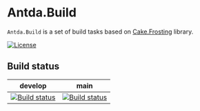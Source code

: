 # Antda.Build

`Antda.Build` is a set of build tasks based on [Cake.Frosting](https://cakebuild.net/docs/running-builds/runners/cake-frosting) library.

[![License](http://img.shields.io/:license-mit-blue.svg)](https://github.com/darlov/Antda.Build/blob/main/LICENSE)

## Build status

| develop | main |
|:--:|:--:|
|[![Build status](https://ci.appveyor.com/api/projects/status/p94fjg2f2nyx066d/branch/develop?svg=true)](https://ci.appveyor.com/project/darlov/antda-build/branch/develop)|[![Build status](https://ci.appveyor.com/api/projects/status/p94fjg2f2nyx066d/branch/main?svg=true)](https://ci.appveyor.com/project/darlov/antda-build/branch/main)|
